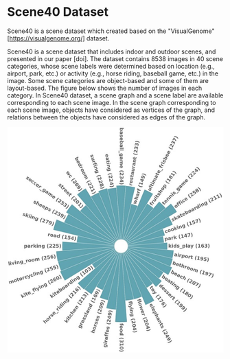 # Scene40 Dataset
Scene40 is a scene dataset which created based on the "VisualGenome" [https://visualgenome.org/] dataset.

Scene40 is a scene dataset that includes indoor and outdoor scenes, and presented in our paper [doi]. The dataset contains 8538 images in 40 scene categories, whose scene labels were determined based on location (e.g., airport, park, etc.) or activity (e.g., horse riding, baseball game, etc.) in the image. Some scene categories are object-based and some of them are layout-based. The figure below shows the number of images in each category. In Scene40 dataset, a scene graph and a scene label are available corresponding to each scene image. In the scene graph corresponding to each scene image, objects have considered as vertices of the graph, and relations between the objects have considered as edges of the graph.

![alt text](https://github.com/parseh-ux/Scene40-Dataset/blob/main/Scene40.jpg)

